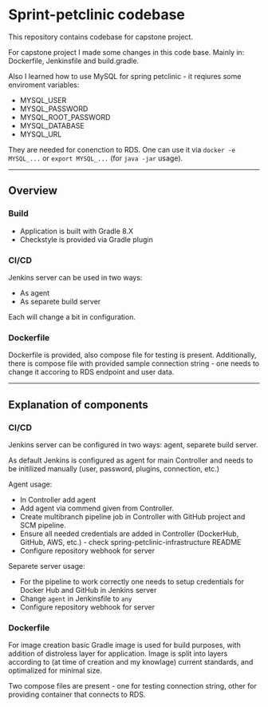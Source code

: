 # Sprint-petclinic codebase

This repository contains codebase for capstone project.

For capstone project I made some changes in this code base. Mainly in: Dockerfile, Jenkinsfile and build.gradle.

Also I learned how to use MySQL for spring petclinic - it reqiures some enviroment variables:

* MYSQL_USER
* MYSQL_PASSWORD
* MYSQL_ROOT_PASSWORD
* MYSQL_DATABASE
* MYSQL_URL

They are needed for conenction to RDS. One can use it via `docker -e MYSQL_...` or `export MYSQL_...` (for `java -jar` usage).

<hr>

## Overview

### Build

* Application is built with Gradle 8.X
* Checkstyle is provided via Gradle plugin

### CI/CD

Jenkins server can be used in two ways:

* As agent
* As separete build server

Each will change a bit in configuration.

### Dockerfile

Dockerfile is provided, also compose file for testing is present. Additionally, there is compose file with provided sample connection string - one needs to change it accoring to RDS endpoint and user data.

<hr>

## Explanation of components

### CI/CD

Jenkins server can be configured in two ways: agent, separete build server.

As default Jenkins is configured as agent for main Controller and needs to be initilized manually (user, password, plugins, connection, etc.)

Agent usage:

* In Controller add agent
* Add agent via commend given from Controller.
* Create multibranch pipeline job in Controller with GitHub project and SCM pipeline.
* Ensure all needed credentials are added in Controller (DockerHub, GitHub, AWS, etc.) - check spring-petclinic-infrastructure README
* Configure repository webhook for server

Separete server usage:

* For the pipeline to work correctly one needs to setup credentials for Docker Hub and GitHub in Jenkins server
* Change `agent` in Jenkinsfile to `any`
* Configure repository webhook for server

### Dockerfile

For image creation basic Gradle image is used for build purposes, with addition of distroless layer for application. Image is split into layers according to (at time of creation and my knowlage) current standards, and optimalized for minimal size.

Two compose files are present - one for testing connection string, other for providing container that connects to RDS.
